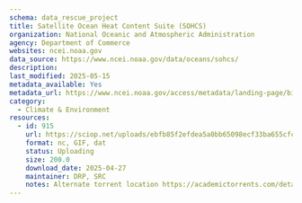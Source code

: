 ```yaml
---
schema: data_rescue_project 
title: Satellite Ocean Heat Content Suite (SOHCS)
organization: National Oceanic and Atmospheric Administration
agency: Department of Commerce
websites: ncei.noaa.gov
data_source: https://www.ncei.noaa.gov/data/oceans/sohcs/
description: 
last_modified: 2025-05-15
metadata_available: Yes
metadata_url: https://www.ncei.noaa.gov/access/metadata/landing-page/bin/iso?id=gov.noaa.nodcNESDIS-OHC
category:
  - Climate & Environment 
resources:
  - id: 915
    url: https://sciop.net/uploads/ebfb85f2efdea5a0bb65098ecf33ba655cfc7ff3
    format: nc, GIF, dat
    status: Uploading
    size: 200.0
    download_date: 2025-04-27
    maintainer: DRP, SRC
    notes: Alternate torrent location https://academictorrents.com/details/ebfb85f2efdea5a0bb65098ecf33ba655cfc7ff3
---
```

